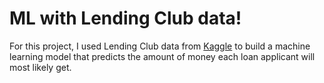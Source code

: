 # ML with Lending Club data!

For this project, I used Lending Club data from [Kaggle](https://www.kaggle.com/wordsforthewise/lending-club) to build a machine learning model that predicts the amount of money each loan applicant will most likely get.
